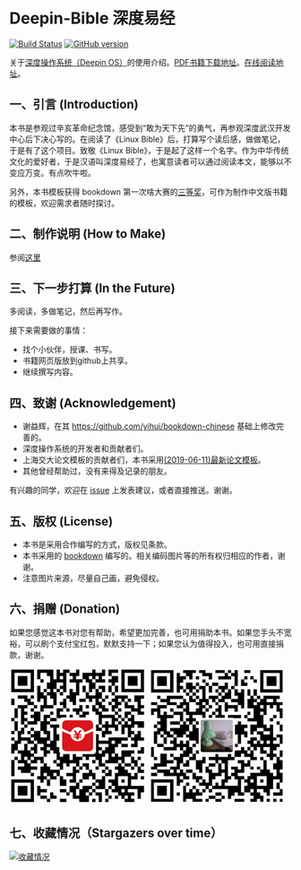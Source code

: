 # Deepin-Bible 深度易经

[![Build Status](https://travis-ci.org/bubifengyun/deepin-bible.svg?branch=master)](https://travis-ci.org/bubifengyun/deepin-bible)
[![GitHub version](https://badge.fury.io/gh/bubifengyun%2Fdeepin-bible.svg)](http://badge.fury.io/gh/bubifengyun%2Fdeepin-bible)


关于[深度操作系统（Deepin OS）](https://www.deepin.org/)的使用介绍。[PDF书籍下载地址](https://github.com/bubifengyun/deepin-bible/releases)。[在线阅读地址](https://bubifengyun.github.io/deepin-bible/)。

## 一、引言 (Introduction)

本书是参观过辛亥革命纪念馆，感受到“敢为天下先”的勇气，再参观深度武汉开发中心后下决心写的。在阅读了《Linux Bible》后，打算写个读后感，做做笔记，于是有了这个项目。致敬《Linux Bible》，于是起了这样一个名字。作为中华传统文化的爱好者，于是汉语叫深度易经了，也寓意读者可以通过阅读本文，能够以不变应万变。有点吹牛啦。

另外，本书模板获得 bookdown 第一次啥大赛的[三等奖](https://community.rstudio.com/t/announcing-winners-of-the-1st-bookdown-contest/16394/1)，可作为制作中文版书籍的模板，欢迎需求者随时探讨。

## 二、制作说明 (How to Make)

参阅[这里](./rmd/802-appendix-makebook.Rmd)


## 三、下一步打算 (In the Future)

多阅读，多做笔记，然后再写作。

接下来需要做的事情：

- 找个小伙伴，授课、书写。
- 书籍网页版放到github上共享。
- 继续撰写内容。

## 四、致谢 (Acknowledgement)

- 谢益辉，在其 https://github.com/yihui/bookdown-chinese 基础上修改完善的。
- 深度操作系统的开发者和贡献者们。
- 上海交大论文模板的贡献者们，本书采用[(2019-06-11)最新论文模板](https://raw.githubusercontent.com/sjtug/SJTUThesis/master/sjtuthesis.cls)。
- 其他曾经帮助过，没有来得及记录的朋友。

有兴趣的同学，欢迎在 [issue](https://github.com/bubifengyun/deepin-bible/issues) 上发表建议，或者直接推送。谢谢。

## 五、版权 (License)

- 本书是采用合作编写的方式，版权见条款。
- 本书采用的 [bookdown](https://github.com/rstudio/bookdown) 编写的。相关编码图片等的所有权归相应的作者，谢谢。
- 注意图片来源，尽量自己画，避免侵权。

## 六、捐赠 (Donation)

如果您感觉这本书对您有帮助，希望更加完善，也可用捐助本书。如果您手头不宽裕，可以刷个支付宝红包，默默支持一下；如果您认为值得投入，也可用直接捐款，谢谢。

![](images/zhifubaohongbao.png) ![](images/zhifubaozhifu.png)

## 七、收藏情况（Stargazers over time）

[![收藏情况](https://starchart.cc/bubifengyun/deepin-bible.svg)](https://starchart.cc/bubifengyun/deepin-bible)
